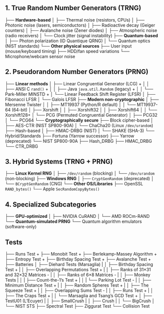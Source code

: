 ## 1. True Random Number Generators (TRNG)
├── **Hardware-based**
│   ├── Thermal noise (resistors, CPUs)
│   ├── Photonic noise (lasers, semiconductors)
│   ├── Radioactive decay (Geiger counters)
│   ├── Avalanche noise (Zener diodes)
│   ├── Atmospheric noise (radio receivers)
│   └── Clock jitter (signal instability)
├── **Quantum-based**
│   ├── Photon polarization (ID Quantique QRNG)
│   └── Quantum optics (NIST standards)
└── **Other physical sources**
├── User input (mouse/keyboard timing)
├── HDD/fan speed variations
└── Microphone/webcam sensor noise

## 2. Pseudorandom Number Generators (PRNG)
├── **Linear methods**
│   ├── Linear Congruential Generator (LCG) +
│   │   ├── ANSI C `rand()` +
│   │   ├── Java `java.util.Random` (legacy) +
│   │   └── Park-Miller MINSTD +
│   └── Linear Feedback Shift Register (LFSR)
│       ├── Fibonacci LFSR
│       └── Galois LFSR
├── **Modern non-cryptographic**
│   ├── Mersenne Twister
│   │   ├── MT19937 (Python/R default)
│   │   └── MT19937-64 (64-bit)
│   ├── Xorshift
│   │   ├── Xorshift32
│   │   ├── Xorshift64
│   │   └── Xorshift128+
│   └── PCG (Permuted Congruential Generator)
│       ├── PCG32
│       └── PCG64
└── **Cryptographically secure**
├── Block cipher-based
│   ├── AES-CTR (NIST SP800-90A)
│   └── ChaCha20 (Linux `/dev/urandom`)
├── Hash-based
│   ├── HMAC-DRBG (NIST)
│   └── SHAKE (SHA-3)
└── Hybrid/Standards
├── Fortuna (Yarrow successor)
├── Yarrow (deprecated)
└── NIST SP800-90A
├── Hash_DRBG
├── HMAC_DRBG
└── CTR_DRBG

## 3. Hybrid Systems (TRNG + PRNG)
├── **Linux Kernel RNG**
│   ├── `/dev/random` (blocking)
│   └── `/dev/urandom` (non-blocking)
├── **Windows RNG**
│   ├── `CryptGenRandom` (deprecated)
│   └── `BCryptGenRandom` (CNG)
└── **Other OS/Libraries**
├── OpenSSL `RAND_bytes()`
└── Apple `SecRandomCopyBytes()`

## 4. Specialized Subcategories
├── **GPU-optimized**
│   ├── NVIDIA CuRAND
│   └── AMD ROCm-RAND
└── **Quantum-simulated PRNG**
└── Quantum algorithm emulators (software-only)

## Tests
├── Runs Test +
├── Monobit Test +
├── Berlekamp-Massey Algorithm +
├── Entropy Test +
├── Birthday Spacing Test +
├── Avalanche Test +
├── Batteries
│   ├── Diehard Tests (Marsaglia)
|   │   ├── Birthday Spacing Test +
|   │   ├── Overlapping Permutations Test +
|   │   ├── Ranks of 31×31 and 32×32 Matrices -
|   │   ├── Ranks of 6×8 Matrices -
|   │   ├── Monkey Tests
|   │   |   ├── Count-the-1’s Test +
|   │   |   └── Parking Lot Test -
|   │   ├── Minimum Distance Test +
|   │   ├── Random Spheres Test +
|   │   ├── The Squeeze Test +
|   │   ├── Overlapping Sums Test -
|   │   ├── Runs Test +
|   │   ├── The Craps Test +
|   │   └── Marsaglia and Tsang’s GCD Test +
│   ├── TestU01 (L’Ecuyer)
|   │   ├── SmallCrush
|   │   ├── Crush
|   │   └── BigCrush
│   └── NIST STS
├── Spectral Test
├── Ziggurat Test
└── Collision Test
